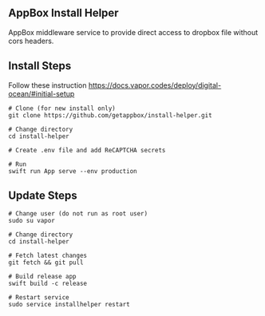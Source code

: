 ## AppBox Install Helper
AppBox middleware service to provide direct access to dropbox file without cors headers.


## Install Steps

Follow these instruction https://docs.vapor.codes/deploy/digital-ocean/#initial-setup

```
# Clone (for new install only)
git clone https://github.com/getappbox/install-helper.git

# Change directory
cd install-helper

# Create .env file and add ReCAPTCHA secrets

# Run
swift run App serve --env production
```

## Update Steps
```
# Change user (do not run as root user)
sudo su vapor

# Change directory
cd install-helper

# Fetch latest changes
git fetch && git pull

# Build release app
swift build -c release

# Restart service
sudo service installhelper restart
```
